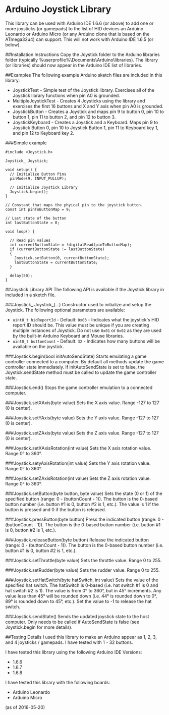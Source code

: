 # Arduino Joystick Library
This library can be used with Arduino IDE 1.6.6 (or above) to add one or more joysticks (or gamepads) to the list of HID devices an Arduino Leonardo or Arduino Micro (or any Arduino clone that is based on the ATmega32u4) can support. This will not work with Arduino IDE 1.6.5 (or below).

##Installation Instructions
Copy the Joystick folder to the Arduino libraries folder (typically %userprofile%\Documents\Arduino\libraries). The library (or libraries) should now appear in the Arduino IDE list of libraries.

##Examples
The following example Arduino sketch files are included in this library:

- JoystickTest - Simple test of the Joystick library. Exercises all of the Joystick library functions when pin A0 is grounded.
- MultipleJoystickTest - Creates 4 Joysticks using the library and exercises the first 16 buttons and X and Y axis when pin A0 is grounded.
- JoystickButton - Creates a Joystick and maps pin 9 to button 0, pin 10 to button 1, pin 11 to button 2, and pin 12 to button 3.
- JoystickKeyboard - Creates a Joystick and a Keyboard. Maps pin 9 to Joystick Button 0, pin 10 to Joystick Button 1, pin 11 to Keyboard key 1, and pin 12 to Keyboard key 2.  

###Simple example

	#include <Joystick.h>
	
	Joystick_ Joystick;
	
	void setup() {
	  // Initialize Button Pins
	  pinMode(9, INPUT_PULLUP);
	
	  // Initialize Joystick Library
	  Joystick.begin();
	}
	
	// Constant that maps the phyical pin to the joystick button.
	const int pinToButtonMap = 9;
	
	// Last state of the button
	int lastButtonState = 0;
	
	void loop() {
	
	  // Read pin values
      int currentButtonState = !digitalRead(pinToButtonMap);
	  if (currentButtonState != lastButtonState)
	  {
	    Joystick.setButton(0, currentButtonState);
	    lastButtonState = currentButtonState;
	  }
	
	  delay(50);
	}

##Joystick Library API
The following API is available if the Joystick library in included in a sketch file.

###Joystick\_.Joystick\_(...)
Constructor used to initialize and setup the Joystick. The following optional parameters are available:

- `uint8_t hidReportId` - Default: `0x03` - Indicates what the joystick's HID report ID should be. This value must be unique if you are creating multiple instances of Joystick. Do not use `0x01` or `0x02` as they are used by the built-in Arduino Keyboard and Mouse libraries.
- `uint8_t buttonCount` - Default: `32` - Indicates how many buttons will be available on the joystick.

###Joystick.begin(bool initAutoSendState)
Starts emulating a game controller connected to a computer. By default all methods update the game controller state immediately. If initAutoSendState is set to false, the Joystick.sendState method must be called to update the game controller state.

###Joystick.end()
Stops the game controller emulation to a connected computer.

###Joystick.setXAxis(byte value)
Sets the X axis value. Range -127 to 127 (0 is center).

###Joystick.setYAxis(byte value)
Sets the Y axis value. Range -127 to 127 (0 is center).

###Joystick.setZAxis(byte value)
Sets the Z axis value. Range -127 to 127 (0 is center).

###Joystick.setXAxisRotation(int value)
Sets the X axis rotation value. Range 0° to 360°.

###Joystick.setyAxisRotation(int value)
Sets the Y axis rotation value. Range 0° to 360°.

###Joystick.setZAxisRotation(int value)
Sets the Z axis rotation value. Range 0° to 360°.

###Joystick.setButton(byte button, byte value)
Sets the state (0 or 1) of the specified button (range: 0 - (buttonCount - 1)). The button is the 0-based button number (i.e. button #1 is 0, button #2 is 1, etc.). The value is 1 if the button is pressed and 0 if the button is released.

###Joystick.pressButton(byte button)
Press the indicated button (range: 0 - (buttonCount - 1)). The button is the 0-based button number (i.e. button #1 is 0, button #2 is 1, etc.).

###Joystick.releaseButton(byte button)
Release the indicated button (range: 0 - (buttonCount - 1)). The button is the 0-based button number (i.e. button #1 is 0, button #2 is 1, etc.).

###Joystick.setThrottle(byte value)
Sets the throttle value. Range 0 to 255.

###Joystick.setRudder(byte value)
Sets the rudder value. Range 0 to 255.

###Joystick.setHatSwitch(byte hatSwitch, int value)
Sets the value of the specified hat switch. The hatSwitch is 0-based (i.e. hat switch #1 is 0 and hat switch #2 is 1). The value is from 0° to 360°, but in 45° increments. Any value less than 45° will be rounded down (i.e. 44° is rounded down to 0°, 89° is rounded down to 45°, etc.). Set the value to -1 to release the hat switch.

###Joystick.sendState()
Sends the updated joystick state to the host computer. Only needs to be called if AutoSendState is false (see Joystick.begin for more details).

##Testing Details
I used this library to make an Arduino appear as 1, 2, 3, and 4 joysticks / gamepads.
I have tested with 1 - 32 buttons.

I have tested this library using the following Arduino IDE Versions:

- 1.6.6
- 1.6.7
- 1.6.8

I have tested this library with the following boards:

- Arduino Leonardo
- Arduino Micro

(as of 2016-05-20)
